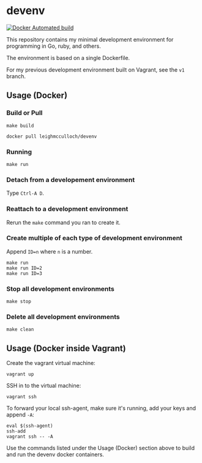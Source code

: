 # devenv
[![Docker Automated build](https://img.shields.io/docker/automated/leighmcculloch/devenv.svg)](https://hub.docker.com/r/leighmcculloch/devenv/)

This repository contains my minimal development environment for programming in Go, ruby, and others.

The environment is based on a single Dockerfile.

For my previous development environment built on Vagrant, see the `v1` branch.

## Usage (Docker)

### Build or Pull

```
make build
```

```
docker pull leighmcculloch/devenv
```

### Running

```
make run
```

### Detach from a developement environment

Type `Ctrl-A D`.

### Reattach to a development environment

Rerun the `make` command you ran to create it.

### Create multiple of each type of development environment

Append `ID=n` where `n` is a number.

```
make run
make run ID=2
make run ID=3
```

### Stop all development environments

```
make stop
```

### Delete all development environments

```
make clean
```

## Usage (Docker inside Vagrant)

Create the vagrant virtual machine:

```
vagrant up
```

SSH in to the virtual machine:

```
vagrant ssh
```

To forward your local ssh-agent, make sure it's running, add your keys and append `-A`:

```
eval $(ssh-agent)
ssh-add
vagrant ssh -- -A
```

Use the commands listed under the Usage (Docker) section above to build and run the devenv docker containers.
